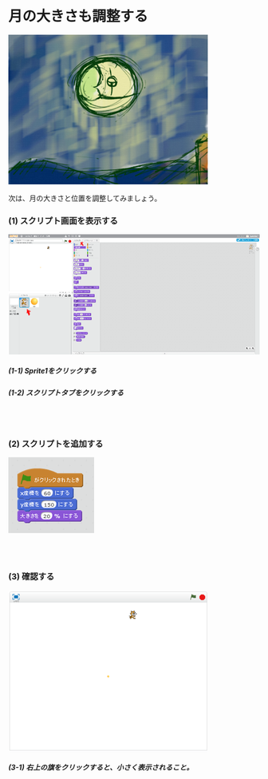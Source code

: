 # 月の大きさも調整する

![](about3.png)

次は、月の大きさと位置を調整してみましょう。


### (1) スクリプト画面を表示する
![](c006.png)

##### (1-1) Sprite1をクリックする
##### (1-2) スクリプトタブをクリックする
<br>
<br>



### (2) スクリプトを追加する

![](s007.png)

<br>
<br>


### (3) 確認する

![](con03.png)

##### (3-1) 右上の旗をクリックすると、小さく表示されること。
